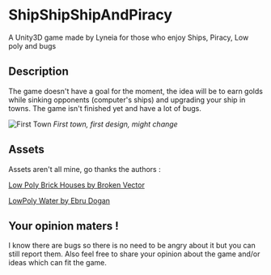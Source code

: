 # ShipShipShipAndPiracy
A Unity3D game made by Lyneia for those who enjoy Ships, Piracy, Low poly and bugs

## Description

The game doesn't have a goal for the moment, the idea will be to earn golds while sinking opponents (computer's ships) and upgrading your ship in towns. The game isn't finished yet and have a lot of bugs.

![First Town](https://i.imgur.com/AX6LBVW.png)
*First town, first design, might change*

## Assets

Assets aren't all mine, go thanks the authors :

[Low Poly Brick Houses by Broken Vector](https://assetstore.unity.com/packages/3d/props/exterior/low-poly-brick-houses-131899)

[LowPoly Water by Ebru Dogan](https://assetstore.unity.com/packages/tools/particles-effects/lowpoly-water-107563)

## Your opinion maters !

I know there are bugs so there is no need to be angry about it but you can still report them. Also feel free to share your opinion about the game and/or ideas which can fit the game.
